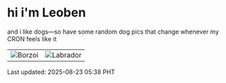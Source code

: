 # hi i'm Leoben

and i like dogs—so have some random dog pics that change whenever my CRON feels like it

|  |  |
|--------|----------|
| ![Borzoi](https://random-dog-vercel.vercel.app/api/random-borzoi?v=1755898705) | ![Labrador](https://random-dog-vercel.vercel.app/api/random-labrador?v=1755898705) |

Last updated: 2025-08-23 05:38 PHT
